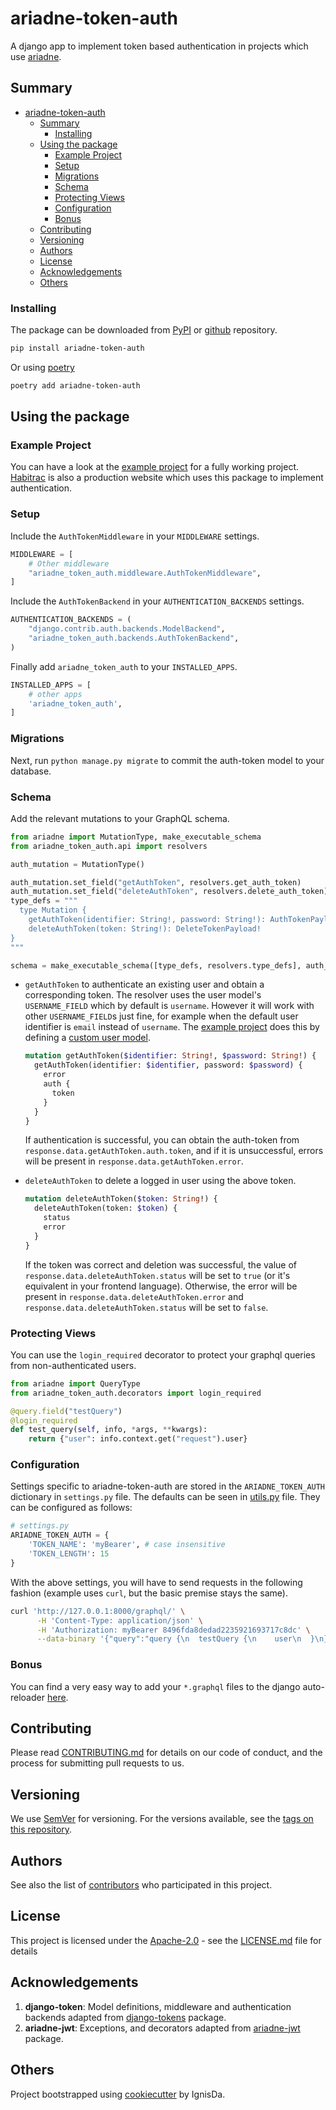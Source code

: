 # ariadne-token-auth

A django app to implement token based authentication in projects which use
[ariadne](https://ariadnegraphql.org/).

## Summary

- [ariadne-token-auth](#ariadne-token-auth)
  - [Summary](#summary)
    - [Installing](#installing)
  - [Using the package](#using-the-package)
    - [Example Project](#example-project)
    - [Setup](#setup)
    - [Migrations](#migrations)
    - [Schema](#schema)
    - [Protecting Views](#protecting-views)
    - [Configuration](#configuration)
    - [Bonus](#bonus)
  - [Contributing](#contributing)
  - [Versioning](#versioning)
  - [Authors](#authors)
  - [License](#license)
  - [Acknowledgements](#acknowledgements)
  - [Others](#others)

### Installing

The package can be downloaded from [PyPI](https://pypi.org/project/ariadne-token-auth/) or
[github](https://github.com/IgnisDa/ariadne-token-auth) repository.

```bash
pip install ariadne-token-auth
```

Or using [poetry](https://python-poetry.org/)

```bash
poetry add ariadne-token-auth
```

## Using the package

### Example Project

You can have a look at the [example project](./example_project) for a fully
working project. [Habitrac](https://github.com/IgnisDa/habitrac) is also a production
website which uses this package to implement authentication.

### Setup

Include the `AuthTokenMiddleware` in your `MIDDLEWARE` settings.

```python
MIDDLEWARE = [
    # Other middleware
    "ariadne_token_auth.middleware.AuthTokenMiddleware",
]
```

Include the `AuthTokenBackend` in your `AUTHENTICATION_BACKENDS` settings.

```python
AUTHENTICATION_BACKENDS = (
    "django.contrib.auth.backends.ModelBackend",
    "ariadne_token_auth.backends.AuthTokenBackend",
)
```

Finally add `ariadne_token_auth` to your `INSTALLED_APPS`.

```python
INSTALLED_APPS = [
    # other apps
    'ariadne_token_auth',
]
```

### Migrations

Next, run `python manage.py migrate` to commit the auth-token model to your database.

### Schema

Add the relevant mutations to your GraphQL schema.

```python
from ariadne import MutationType, make_executable_schema
from ariadne_token_auth.api import resolvers

auth_mutation = MutationType()

auth_mutation.set_field("getAuthToken", resolvers.get_auth_token)
auth_mutation.set_field("deleteAuthToken", resolvers.delete_auth_token)
type_defs = """
  type Mutation {
    getAuthToken(identifier: String!, password: String!): AuthTokenPayload!
    deleteAuthToken(token: String!): DeleteTokenPayload!
}
"""

schema = make_executable_schema([type_defs, resolvers.type_defs], auth_mutation)
```

- `getAuthToken` to authenticate an existing user and obtain a corresponding token. The
  resolver uses the user model's `USERNAME_FIELD` which by default is `username`. However
  it will work with other `USERNAME_FIELD`s just fine, for example when the default user
  identifier is `email` instead of `username`. The [example project](#example-project) does
  this by defining a
  [custom user model](https://docs.djangoproject.com/en/3.1/topics/auth/customizing/#specifying-a-custom-user-model).

  ```graphql
  mutation getAuthToken($identifier: String!, $password: String!) {
    getAuthToken(identifier: $identifier, password: $password) {
      error
      auth {
        token
      }
    }
  }
  ```

  If authentication is successful, you can obtain the auth-token from
  `response.data.getAuthToken.auth.token`, and if it is unsuccessful, errors will
  be present in `response.data.getAuthToken.error`.

- `deleteAuthToken` to delete a logged in user using the above token.

  ```graphql
  mutation deleteAuthToken($token: String!) {
    deleteAuthToken(token: $token) {
      status
      error
    }
  }
  ```

  If the token was correct and deletion was successful, the value of
  `response.data.deleteAuthToken.status` will be set to `true` (or it's equivalent in your
  frontend language). Otherwise, the error will be present in
  `response.data.deleteAuthToken.error` and `response.data.deleteAuthToken.status` will be
  set to `false`.

### Protecting Views

You can use the `login_required` decorator to protect your graphql queries from
non-authenticated users.

```python
from ariadne import QueryType
from ariadne_token_auth.decorators import login_required

@query.field("testQuery")
@login_required
def test_query(self, info, *args, **kwargs):
    return {"user": info.context.get("request").user}
```

### Configuration

Settings specific to ariadne-token-auth are stored in the `ARIADNE_TOKEN_AUTH` dictionary
in `settings.py` file. The defaults can be seen in [utils.py](./ariadne_token_auth/utils.py)
file. They can be configured as follows:

```python
# settings.py
ARIADNE_TOKEN_AUTH = {
    'TOKEN_NAME': 'myBearer', # case insensitive
    'TOKEN_LENGTH': 15
}
```

With the above settings, you will have to send requests in the following fashion (example
uses `curl`, but the basic premise stays the same).

```bash
curl 'http://127.0.0.1:8000/graphql/' \
      -H 'Content-Type: application/json' \
      -H 'Authorization: myBearer 8496fda8dedad2235921693717c8dc' \
      --data-binary '{"query":"query {\n  testQuery {\n    user\n  }\n}"}'
```

### Bonus

You can find a very easy way to add your `*.graphql` files to the django auto-reloader
[here](https://github.com/IgnisDa/ariadne-token-auth/blob/main/example_project/example_app/apps.py#L6).

## Contributing

Please read [CONTRIBUTING.md](CONTRIBUTING.md) for details on our code
of conduct, and the process for submitting pull requests to us.

## Versioning

We use [SemVer](http://semver.org/) for versioning. For the versions
available, see the [tags on this
repository](https://github.com/PurpleBooth/a-good-readme-template/tags).

## Authors

See also the list of [contributors](contributors.md) who participated in this project.

## License

This project is licensed under the
[Apache-2.0](https://www.apache.org/licenses/LICENSE-2.0) - see the
[LICENSE.md](LICENSE.md) file for details

## Acknowledgements

1. **django-token**: Model definitions, middleware and authentication backends adapted from
   [django-tokens](https://github.com/jasonbeverage/django-token) package.
2. **ariadne-jwt**: Exceptions, and decorators adapted from
   [ariadne-jwt](https://github.com/Usama0121/ariadne-jwt) package.

## Others

Project bootstrapped using [cookiecutter](https://github.com/IgnisDa/project-cookiecutter)
by IgnisDa.
